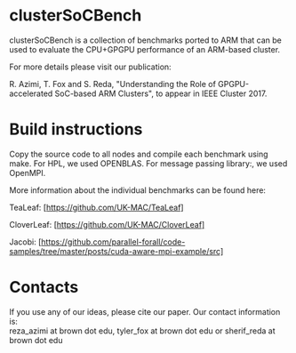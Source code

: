 # clusterSoCBench
clusterSoCBench is a collection of benchmarks ported to ARM that can be used to evaluate the CPU+GPGPU performance of an ARM-based cluster.

For more details please visit our publication:

R. Azimi, T. Fox and S. Reda, "Understanding the Role of GPGPU-accelerated SoC-based ARM Clusters", to appear in IEEE Cluster 2017.


# Build instructions
Copy the source code to all nodes and compile each benchmark using make.
For HPL, we used OPENBLAS. For message passing library:, we used OpenMPI.   

More information about the individual benchmarks can be found here:

TeaLeaf: [https://github.com/UK-MAC/TeaLeaf]

CloverLeaf: [https://github.com/UK-MAC/CloverLeaf]

Jacobi: [https://github.com/parallel-forall/code-samples/tree/master/posts/cuda-aware-mpi-example/src]
  

# Contacts
If you use any of our ideas, please cite our paper.  Our contact information is:  
reza_azimi at brown dot edu, tyler_fox at brown dot edu or sherif_reda at brown dot edu

